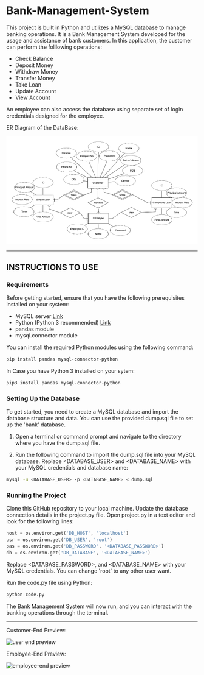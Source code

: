 # Bank-Management-System

This project is built in Python and utilizes a MySQL database to manage banking operations.
It is a Bank Management System developed for the usage and assistance of bank customers. In this application, the customer can perform the folllowing operations:
- Check Balance
- Deposit Money
- Withdraw Money
- Transfer Money
- Take Loan
- Update Account
- View Account

An employee can also access the database using separate set of login credentials designed for the employee.

ER Diagram of the DataBase:

![ER Diagram](Images/ER%20Diagram.png)

----
## INSTRUCTIONS TO USE

### Requirements
Before getting started, ensure that you have the following prerequisites installed on your system:
- MySQL server  [Link](https://dev.mysql.com/downloads/mysql/)
- Python (Python 3 recommended)  [Link](https://www.python.org/downloads/)
- pandas module
- mysql.connector module

You can install the required Python modules using the following command:
```bash
pip install pandas mysql-connector-python
```
In Case you have Python 3 installed on your sytem:
```bash
pip3 install pandas mysql-connector-python
```


### Setting Up the Database
To get started, you need to create a MySQL database and import the database structure and data. 
You can use the provided dump.sql file to set up the 'bank' database.

1. Open a terminal or command prompt and navigate to the directory where you have the dump.sql file.

2. Run the following command to import the dump.sql file into your MySQL database. Replace <DATABASE_USER> and <DATABASE_NAME> with your MySQL credentials and database name:

```bash
mysql -u <DATABASE_USER> -p <DATABASE_NAME> < dump.sql
```

### Running the Project
Clone this GitHub repository to your local machine.
Update the database connection details in the project.py file. Open project.py in a text editor and look for the following lines:

```python
host = os.environ.get('DB_HOST', 'localhost')  
usr = os.environ.get('DB_USER', 'root') 
pas = os.environ.get('DB_PASSWORD', '<DATABASE_PASSWORD>')   
db = os.environ.get('DB_DATABASE', '<DATABASE_NAME>')
```

Replace <DATABASE_PASSWORD>, and <DATABASE_NAME> with your MySQL credentials.
You can change 'root' to any other user want.

Run the code.py file using Python:

```bash
python code.py
```

The Bank Management System will now run, and you can interact with the banking operations through the terminal.


----
Customer-End Preview:

![user end preview](https://github.com/nv-0203/Bank-Management-System/assets/98750039/5511c069-abf9-402e-8ed9-8c59cf47fe78)
  
Employee-End Preview:

![employee-end preview](https://github.com/nv-0203/Bank-Management-System/assets/98750039/03a1f3ac-8c11-4378-a841-62c9b2455dd0)



